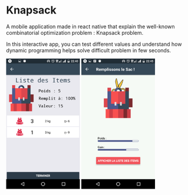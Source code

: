 # Knapsack
A mobile application made in react native that explain the well-known combinatorial optimization problem : Knapsack problem.

In this interactive app, you can test different values and understand how dynamic programming helps solve difficult problem in few seconds.

<img src="Screenshot_20181113-224057[1].png" width="200">
<img src="Screenshot_20181113-224535[1].png" width="200">

